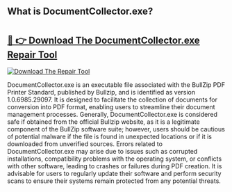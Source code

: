 ## What is DocumentCollector.exe? 

# <h2><a href="https://exedetect.com/download.php?DocumentCollector.exe">🔗 👉 Download The DocumentCollector.exe Repair Tool</a></h2>

[![Download The Repair Tool](https://exedetect.com/download-button.jpg)](https://exedetect.com/download.php?DocumentCollector.exe)

DocumentCollector.exe is an executable file associated with the BullZip PDF Printer Standard, published by Bullzip, and is identified as version 1.0.6985.29097. It is designed to facilitate the collection of documents for conversion into PDF format, enabling users to streamline their document management processes. Generally, DocumentCollector.exe is considered safe if obtained from the official Bullzip website, as it is a legitimate component of the BullZip software suite; however, users should be cautious of potential malware if the file is found in unexpected locations or if it is downloaded from unverified sources. Errors related to DocumentCollector.exe may arise due to issues such as corrupted installations, compatibility problems with the operating system, or conflicts with other software, leading to crashes or failures during PDF creation. It is advisable for users to regularly update their software and perform security scans to ensure their systems remain protected from any potential threats.